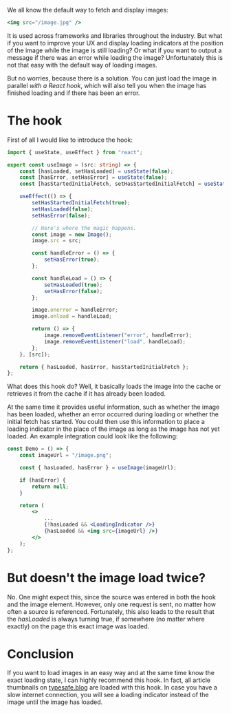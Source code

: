 We all know the default way to fetch and display images:

```jsx
<img src="/image.jpg" />
```

It is used across frameworks and libraries throughout the industry. But what if you want to improve your UX and display loading indicators at the position of the image while the image is still loading? Or what if you want to output a message if there was an error while loading the image? Unfortunately this is not that easy with the default way of loading images.

But no worries, because there is a solution. You can just load the image in parallel _with a React hook_, which will also tell you when the image has finished loading and if there has been an error.

# The hook

First of all I would like to introduce the hook:

```ts
import { useState, useEffect } from "react";

export const useImage = (src: string) => {
    const [hasLoaded, setHasLoaded] = useState(false);
    const [hasError, setHasError] = useState(false);
    const [hasStartedInitialFetch, setHasStartedInitialFetch] = useState(false);

    useEffect(() => {
        setHasStartedInitialFetch(true);
        setHasLoaded(false);
        setHasError(false);

        // Here's where the magic happens.
        const image = new Image();
        image.src = src;

        const handleError = () => {
            setHasError(true);
        };

        const handleLoad = () => {
            setHasLoaded(true);
            setHasError(false);
        };

        image.onerror = handleError;
        image.onload = handleLoad;

        return () => {
            image.removeEventListener("error", handleError);
            image.removeEventListener("load", handleLoad);
        };
    }, [src]);

    return { hasLoaded, hasError, hasStartedInitialFetch };
};
```

What does this hook do? Well, it basically loads the image into the cache or retrieves it from the cache if it has already been loaded.

At the same time it provides useful information, such as whether the image has been loaded, whether an error occurred during loading or whether the initial fetch has started. You could then use this information to place a loading indicator in the place of the image as long as the image has not yet loaded. An example integration could look like the following:

```jsx
const Demo = () => {
    const imageUrl = "/image.png";

    const { hasLoaded, hasError } = useImage(imageUrl);

    if (hasError) {
        return null;
    }

    return (
        <>
            ...
            {!hasLoaded && <LoadingIndicator />}
            {hasLoaded && <img src={imageUrl} />}
        </>
    );
};
```

# But doesn't the image load twice?

No. One might expect this, since the source was entered in both the hook and the image element.
However, only one request is sent, no matter how often a source is referenced. Fortunately, this also leads to the result that the _hasLoaded_ is always turning true, if somewhere (no matter where exactly) on the page this exact image was loaded.

# Conclusion

If you want to load images in an easy way and at the same time know the exact loading state, I can highly recommend this hook. In fact, all article thumbnails on [typesafe.blog](https://typesafe.blog) are loaded with this hook. In case you have a slow internet connection, you will see a loading indicator instead of the image until the image has loaded.
